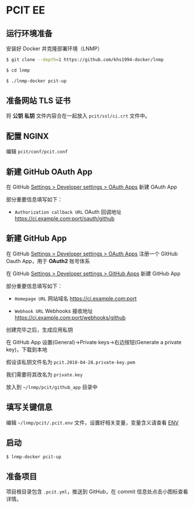 # PCIT EE

## 运行环境准备

安装好 Docker 并克隆部署环境（LNMP）

```bash
$ git clone --depth=1 https://github.com/khs1994-docker/lnmp

$ cd lnmp

$ ./lnmp-docker pcit-up
```

## 准备网站 TLS 证书

将 **公钥** **私钥** 文件内容合在一起放入 `pcit/ssl/ci.crt` 文件中。

## 配置 NGINX

编辑 `pcit/conf/pcit.conf`

## 新建 GitHub OAuth App

在 GitHub [Settings > Developer settings > OAuth Apps](https://github.com/settings/applications/new) 新建 OAuth App

部分重要信息填写如下：

* `Authorization callback URL` OAuth 回调地址 https://ci.example.com:port/oauth/github

## 新建 GitHub App

在 GitHub [Settings > Developer settings > OAuth Apps](https://github.com/settings/developers) 注册一个 GitHub Oauth App，用于 **OAuth2** 账号体系

在 GitHub [Settings > Developer settings > GitHub Apps](https://github.com/settings/apps/new) 新建 GitHub App

部分重要信息填写如下：

* `Homepage URL` 网站域名 https://ci.example.com:port

* `Webhook URL` Webhooks 接收地址 https://ci.example.com:port/webhooks/github

创建完毕之后，生成应用私钥

在 GitHub App 设置(General)->Private keys->右边按钮(Generate a private key)，下载到本地

假设该私钥文件名为 `pcit.2018-04-28.private-key.pem`

我们需要将其改名为 `private.key`

放入到 `~/lnmp/pcit/github_app` 目录中

## 填写关键信息

编辑 `~/lnmp/pcit/.pcit.env` 文件，设置好相关变量，变量含义请查看 [ENV](env.md)

## 启动

```bash
$ lnmp-docker pcit-up
```

## 准备项目

项目根目录包含 `.pcit.yml`，推送到 GitHub，在 commit 信息处点击小图标查看详情。
